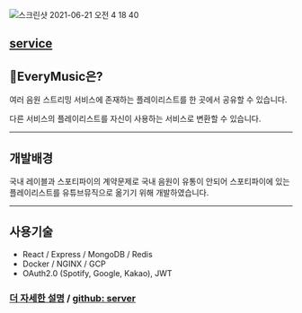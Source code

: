 ![스크린샷 2021-06-21 오전 4 18 40](https://user-images.githubusercontent.com/42219589/122690384-3ef8fe00-d264-11eb-957f-dfa49afaec43.png)

## [service](https://everymusic.devookim.com)

## 🎵EveryMusic은?

여러 음원 스트리밍 서비스에 존재하는 플레이리스트를 한 곳에서 공유할 수 있습니다.

다른 서비스의 플레이리스트를 자신이 사용하는 서비스로 변환할 수 있습니다.

---

## **개발배경**

국내 레이블과 스포티파이의 계약문제로 국내 음원이 유통이 안되어 스포티파이에 있는 플레이리스트를 유튜브뮤직으로 옮기기 위해 개발하였습니다.

---

## 사용기술

- React / Express / MongoDB / Redis
- Docker / NGINX / GCP
- OAuth2.0 (Spotify, Google, Kakao), JWT

### [더 자세한 설명](https://www.notion.so/EveryMusic-863fe497f14b437f9088c8efd48d25b3) / [github: server](https://github.com/DevooKim-project/every-music-server)


